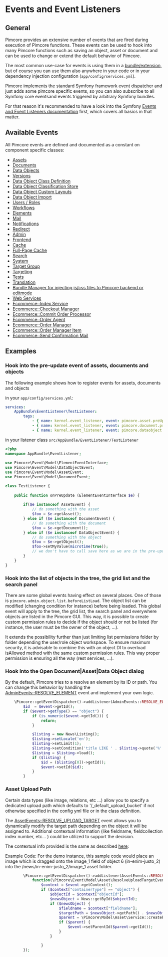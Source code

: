 # Events and Event Listeners

## General

Pimcore provides an extensive number of events that are fired during execution of Pimcore functions. These events can be 
used to hook into many Pimcore functions such as saving an object, asset or document and can be used to change or extend 
the default behavior of Pimcore.

The most common use-case for events is using them in a [bundle/extension](13_Bundle_Developers_Guide/06_Plugin_Backend_UI.md), but 
of course you can use them also anywhere in your code or in your dependency injection configuration (`app/config/services.yml`). 

Pimcore implements the standard Symfony framework event dispatcher and just adds some pimcore specific events, 
so you can also subscribe to all Symfony core eventsand events triggered by arbitrary Symfony bundles. 

For that reason it's recommended to have a look into the Symfony [Events and Event Listeners documentation](http://symfony.com/doc/3.4/event_dispatcher.html)
first, which covers all basics in that matter. 

## Available Events

All Pimcore events are defined and documented as a constant on component specific classes: 
- [Assets](https://github.com/pimcore/pimcore/blob/master/lib/Event/AssetEvents.php)
- [Documents](https://github.com/pimcore/pimcore/blob/master/lib/Event/DocumentEvents.php)
- [Data Objects](https://github.com/pimcore/pimcore/blob/master/lib/Event/DataObjectEvents.php)
- [Versions](https://github.com/pimcore/pimcore/blob/master/lib/Event/VersionEvents.php)
- [Data Object Class Definition](https://github.com/pimcore/pimcore/blob/master/lib/Event/DataObjectClassDefinitionEvents.php)
- [Data Object Classification Store](https://github.com/pimcore/pimcore/blob/master/lib/Event/DataObjectClassificationStoreEvents.php)
- [Data Object Custom Layouts](https://github.com/pimcore/pimcore/blob/master/lib/Event/DataObjectCustomLayoutEvents.php)
- [Data Object Import](https://github.com/pimcore/pimcore/blob/master/lib/Event/DataObjectImportEvents.php)
- [Users / Roles](https://github.com/pimcore/pimcore/blob/master/lib/Event/UserRoleEvents.php)
- [Workflows](https://github.com/pimcore/pimcore/blob/master/lib/Event/WorkflowEvents.php)
- [Elements](https://github.com/pimcore/pimcore/blob/master/lib/Event/ElementEvents.php)
- [Mail](https://github.com/pimcore/pimcore/blob/master/lib/Event/MailEvents.php)
- [Notifications](https://github.com/pimcore/pimcore/blob/master/lib/Event/NotificationEvents.php)
- [Redirect](https://github.com/pimcore/pimcore/blob/master/lib/Event/RedirectEvents.php)
- [Admin](https://github.com/pimcore/pimcore/blob/master/lib/Event/AdminEvents.php)
- [Frontend](https://github.com/pimcore/pimcore/blob/master/lib/Event/FrontendEvents.php)
- [Cache](https://github.com/pimcore/pimcore/blob/master/lib/Event/CoreCacheEvents.php)
- [Full-Page Cache](https://github.com/pimcore/pimcore/blob/master/lib/Event/FullPageCacheEvents.php)
- [Search](https://github.com/pimcore/pimcore/blob/master/lib/Event/SearchBackendEvents.php)
- [System](https://github.com/pimcore/pimcore/blob/master/lib/Event/SystemEvents.php)
- [Target Group](https://github.com/pimcore/pimcore/blob/master/lib/Event/TargetGroupEvents.php)
- [Targeting](https://github.com/pimcore/pimcore/blob/master/lib/Event/TargetingEvents.php)
- [Tests](https://github.com/pimcore/pimcore/blob/master/lib/Event/TestEvents.php)
- [Translation](https://github.com/pimcore/pimcore/blob/master/lib/Event/TranslationEvents.php)
- [Bundle Manager for injecting js/css files to Pimcore backend or editmode](https://github.com/pimcore/pimcore/blob/master/lib/Event/BundleManagerEvents.php)
- [Web Services](https://github.com/pimcore/pimcore/blob/master/lib/Event/WebserviceEvents.php)
- [Ecommerce::Index Service](https://github.com/pimcore/pimcore/blob/master/lib/Event/Ecommerce/IndexServiceEvents.php)
- [Ecommerce::Checkout Manager](https://github.com/pimcore/pimcore/blob/master/lib/Event/Ecommerce/CheckoutManagerEvents.php)
- [Ecommerce::Commit Order Processor](https://github.com/pimcore/pimcore/blob/master/lib/Event/Ecommerce/CommitOrderProcessorEvents.php)
- [Ecommerce::Order Agent](https://github.com/pimcore/pimcore/blob/master/lib/Event/Ecommerce/OrderAgentEvents.php)
- [Ecommerce::Order Manager](https://github.com/pimcore/pimcore/blob/master/lib/Event/Ecommerce/OrderManagerEvents.php)
- [Ecommerce::Order Manager Item](https://github.com/pimcore/pimcore/blob/master/lib/Event/Ecommerce/CheckoutManagerItemEvents.php)
- [Ecommerce::Send Confirmation Mail](https://github.com/pimcore/pimcore/blob/master/lib/Event/Ecommerce/SendConfirmationMailEvents.php)

## Examples

### Hook into the pre-update event of assets, documents and objects
The following example shows how to register events for assets, documents and objects 

in your `app/config/services.yml`: 
```yaml
services:
    AppBundle\EventListener\TestListener:
        tags:
            - { name: kernel.event_listener, event: pimcore.asset.preUpdate, method: onPreUpdate }
            - { name: kernel.event_listener, event: pimcore.document.preUpdate, method: onPreUpdate }
            - { name: kernel.event_listener, event: pimcore.dataobject.preUpdate, method: onPreUpdate }
```

in your listener class `src/AppBundle/EventListener/TestListener`
```php
<?php
namespace AppBundle\EventListener;
  
use Pimcore\Event\Model\ElementEventInterface;
use Pimcore\Event\Model\DataObjectEvent;
use Pimcore\Event\Model\AssetEvent;
use Pimcore\Event\Model\DocumentEvent;

class TestListener {
     
    public function onPreUpdate (ElementEventInterface $e) {
       
        if($e instanceof AssetEvent) {
            // do something with the asset
            $foo = $e->getAsset(); 
        } else if ($e instanceof DocumentEvent) {
            // do something with the document
            $foo = $e->getDocument(); 
        } else if ($e instanceof DataObjectEvent) {
            // do something with the object
            $foo = $e->getObject(); 
            $foo->setMyValue(microtime(true));
            // we don't have to call save here as we are in the pre-update event anyway ;-) 
        }
    }
}
```

### Hook into the list of objects in the tree, the grid list and the search panel

There are some global events having effect on several places. One of those is `pimcore.admin.object.list.beforeListLoad`.
The object list can be modified (changing condition for instance) before being loaded. This global event will apply to the tree, the grid list, the search panel and everywhere objects are listed in the Pimcore GUI.
This way, it is possible to create custom permission rules to decide if the object should or not be listed (for instance, the user must be the owner of the object, ...).

It extends the possibility further than just limiting list permissions folder by folder depending the user/role object workspace.
To ensure maximum security, it is advisable to combine this with an object DI to overload isAllowed method with the same custom permission rules. This way proper permission is ensuring all the way (rest services, ...).

### Hook into the Open Document|Asset|Data Object dialog

By the default, Pimcore tries to a resolve an element by its ID or path.
You can change this behavior by handling the [AdminEvents::RESOLVE_ELEMENT](https://github.com/pimcore/pimcore/blob/master/lib/Event/AdminEvents.php) event
and implement your own logic.

```php
    \Pimcore::getEventDispatcher()->addListener(AdminEvents::RESOLVE_ELEMENT, function(ResolveElementEvent $event) {
        $id  = $event->getId();
        if ($event->getType() == "object") {
            if (is_numeric($event->getId())) {
                return;
            }

            $listing = new News\Listing();
            $listing->setLocale('en');
            $listing->setLimit(1);
            $listing->setCondition('title LIKE ' . $listing->quote('%' . $id . '%'));
            $listing = $listing->load();
            if ($listing) {
                $id = ($listing[0])->getId();
                $event->setId($id);
            }
        }               
```

### Asset Upload Path

Certain data types (like image, relations, etc ...) allow you to specify a dedicated upload path which defaults 
to '/_default_upload_bucket' if not otherwise specified in the config yml file or in the class definition.

The [AssetEvents::RESOLVE_UPLOAD_TARGET](https://github.com/pimcore/pimcore/blob/master/lib/Event/AssetEvents.php) event
allows you to dynamically modify the target path depending on the object it will be assigned to. 
Additional contextual information (like fieldname, fieldcollection index number, etc... ) could be utilized to
support the decision.

The contextual info provided is the same as described [here](../05_Objects/01_Object_Classes/01_Data_Types/10_Calculated_Value_Type.md):

Example Code: For the demo instance, this sample code would place an image which is dragged onto the image_1 field of object 6 (in-enim-justo_2)
into the /news/in-enim-justo_2/image_1 asset folder.

```php
        \Pimcore::getEventDispatcher()->addListener(AssetEvents::RESOLVE_UPLOAD_TARGET,
            function(\Pimcore\Event\Model\Asset\ResolveUploadTargetEvent $event) {
                $context = $event->getContext();
                if ($context["containerType"] == "object") {
                    $objectId = $context["objectId"];
                    $newsObject = News::getById($objectId);
                    if ($newsObject) {
                        $fieldname = $context["fieldname"];
                        $targetPath = $newsObject->getPath() . $newsObject->getKey() . "/" . $fieldname;
                        $parent = \Pimcore\Model\Asset\Service::createFolderByPath($targetPath);
                        if ($parent) {
                            $event->setParentId($parent->getId());
                        }
                    }

                }
        });
```  
